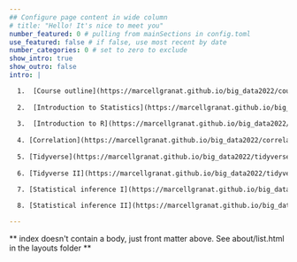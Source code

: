 ```yaml
---
## Configure page content in wide column
# title: "Hello! It's nice to meet you"
number_featured: 0 # pulling from mainSections in config.toml
use_featured: false # if false, use most recent by date
number_categories: 0 # set to zero to exclude
show_intro: true
show_outro: false
intro: |

  1.  [Course outline](https://marcellgranat.github.io/big_data2022/course-outline.html#1)
  
  2.  [Introduction to Statistics](https://marcellgranat.github.io/big_data2022/introduction-to-statistics.html#1)
  
  3.  [Introduction to R](https://marcellgranat.github.io/big_data2022/introduction-to-r.html#1)
  
  4. [Correlation](https://marcellgranat.github.io/big_data2022/correlation.html)
  
  5. [Tidyverse](https://marcellgranat.github.io/big_data2022/tidyverse.html)
  
  6. [Tidyverse II](https://marcellgranat.github.io/big_data2022/tidyverse2.html)

  7. [Statistical inference I](https://marcellgranat.github.io/big_data2022/inferential-statistics.html)
  
  8. [Statistical inference II](https://marcellgranat.github.io/big_data2022/inferential-statistics2.html)

---
```


** index doesn't contain a body, just front matter above.
See about/list.html in the layouts folder **
